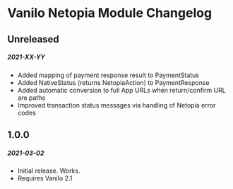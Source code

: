 # Vanilo Netopia Module Changelog

## Unreleased
##### 2021-XX-YY

- Added mapping of payment response result to PaymentStatus
- Added NativeStatus (returns NetopiaAction) to PaymentResponse
- Added automatic conversion to full App URLs when return/confirm URL are paths
- Improved transaction status messages via handling of Netopia error codes

## 1.0.0
##### 2021-03-02

- Initial release. Works.
- Requires Vanilo 2.1
